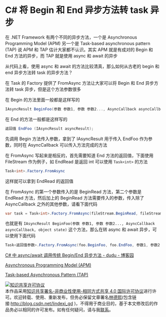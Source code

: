 # C# 将 Begin 和 End 异步方法转 task 异步

在 .NET Framework 有两个不同的异步方法，一个是 Asynchronous Programming Model (APM) 另一个是 Task-based asynchronous pattern (TAP) 说 APM 和 TAP 估计大家都不认识。其实 APM 就是有成对的 Begin 和 End 方法的异步，而 TAP 就是使用 async 和 await 的异步

<!--more-->
<!-- CreateTime:2019/8/31 16:55:58 -->


从代码上看，使用 async 和 await 的方法比较清真，那么如何从古老的 begin 和 end 异步方法转 task 的异步方法？

在 Task 的 Factory 提供了 FromAsync 方法让大家可以将 Begin 和 End 异步方法转 task 异步，但是这个方法参数很多

在 Begin 的方法里面一般都是这样写的

```csharp
IAsyncResult BeginFoo(参数 参数1, 参数 参数2..., AsyncCallback asyncCallback, object state)
```

在 End 的方法一般都是这样写的

```csharp
返回值 EndFoo (IAsyncResult asyncResult);
```

先调用 Begin 方法传入参数，拿到了 IAsyncResult 用于传入 EndFoo 作为参数，同时在 AsyncCallback 可以传入方法完成的方法

在 FromAsync 写起来是相反的，首先需要知道 End 方法的返回值，下面使用 FileStream 作为例子，如 EndRead 是返回 int 可以使用 `Task<int>` 的方法

```csharp
Task<int>.Factory.FromAsync
```

这样就可以拿到 EndRead 的返回值

在 FromAsync 的第一个参数传入的是 BeginRead 方法，第二个参数是 EndRead 方法，然后加上的 BeginRead 方法需要传入的参数，传入除了 AsyncCallback 之外的其他参数，请看下面代码

```csharp
var task = Task<int>.Factory.FromAsync(fileStream.BeginRead, fileStream.EndRead, buffer, 0, 1024, null);
```

也就是有 `IAsyncResult BeginFoo(参数 参数1, 参数 参数2..., AsyncCallback asyncCallback, object state)` 这个方法，那么在转 async 和 await 异步，可以使用下面代码

```csharp
Task<返回值参数>.Factory.FromAsync(foo.BeginFoo, foo.EndFoo, 参数1, 参数2 ..., state)
```

[C# 中 async/await 调用传统 Begin/End 异步方法 - dudu - 博客园](https://www.cnblogs.com/dudu/p/async_await_call_begin_end_method.html )

[Asynchronous Programming Model (APM)](https://docs.microsoft.com/en-us/dotnet/standard/asynchronous-programming-patterns/asynchronous-programming-model-apm?wt.mc_id=MVP )

[Task-based Asynchronous Pattern (TAP)](https://docs.microsoft.com/en-us/dotnet/standard/asynchronous-programming-patterns/task-based-asynchronous-pattern-tap?wt.mc_id=MVP )

<a rel="license" href="http://creativecommons.org/licenses/by-nc-sa/4.0/"><img alt="知识共享许可协议" style="border-width:0" src="https://i.creativecommons.org/l/by-nc-sa/4.0/88x31.png" /></a><br />本作品采用<a rel="license" href="http://creativecommons.org/licenses/by-nc-sa/4.0/">知识共享署名-非商业性使用-相同方式共享 4.0 国际许可协议</a>进行许可。欢迎转载、使用、重新发布，但务必保留文章署名[林德熙](http://blog.csdn.net/lindexi_gd)(包含链接:http://blog.csdn.net/lindexi_gd )，不得用于商业目的，基于本文修改后的作品务必以相同的许可发布。如有任何疑问，请与我[联系](mailto:lindexi_gd@163.com)。
